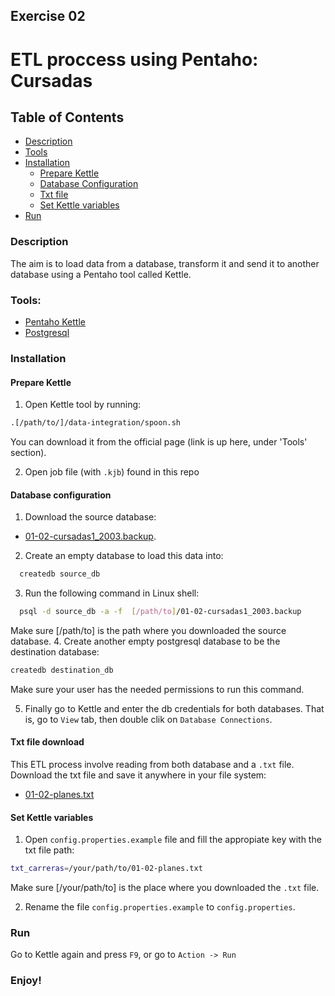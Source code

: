 ## Exercise 02
# ETL proccess using Pentaho: Cursadas

## Table of Contents
- [Description](#description)
- [Tools](#tools)
- [Installation](#installation)
  - [Prepare Kettle](#prepare-kettle)
  - [Database Configuration](#database-configuration)
  - [Txt file](#txt-file-download)
  - [Set Kettle variables](#set-kettle-variables)
- [Run](#run)

### Description
The aim is to load data from a database, transform it and send it to another database using a Pentaho tool called Kettle.

### Tools:
  - [Pentaho Kettle](http://community.pentaho.com/projects/data-integration/)
  - [Postgresql](https://www.postgresql.org/download/)

### Installation

#### Prepare Kettle

1. Open Kettle tool by running:
```bash
.[/path/to/]/data-integration/spoon.sh
```
You can download it from the official page (link is up here, under 'Tools' section).

2. Open job file (with `.kjb`) found in this repo

#### Database configuration
1. Download the source database:
  - [01-02-cursadas1_2003.backup](https://drive.google.com/open?id=0B13cNeaiufwValRKcnlqU1F6X00).
2. Create an empty database to load this data into:
```bash
  createdb source_db
```
3. Run the following command in Linux shell:
```bash
  psql -d source_db -a -f  [/path/to]/01-02-cursadas1_2003.backup
```
Make sure [/path/to] is the path where you downloaded the source database.
4. Create another empty postgresql database to be the destination database:
```bash
createdb destination_db
```
 Make sure your user has the needed permissions to run this command.

5. Finally go to Kettle and enter the db credentials for both databases. That is, go to `View` tab, then double clik on `Database Connections`.

#### Txt file download
This ETL process involve reading from both database and a `.txt` file.
Download the txt file and save it anywhere in your file system:
- [01-02-planes.txt](https://drive.google.com/file/d/0B13cNeaiufwVWERXOXFReVJMVWM/view?usp=sharing)


#### Set Kettle variables
1. Open `config.properties.example` file and fill the appropiate key with the txt file path:
```bash
txt_carreras=/your/path/to/01-02-planes.txt
```
Make sure [/your/path/to] is the place where you downloaded the `.txt` file.

2. Rename the file `config.properties.example` to `config.properties`.

### Run
Go to Kettle again and press `F9`, or go to `Action -> Run`

### Enjoy!
